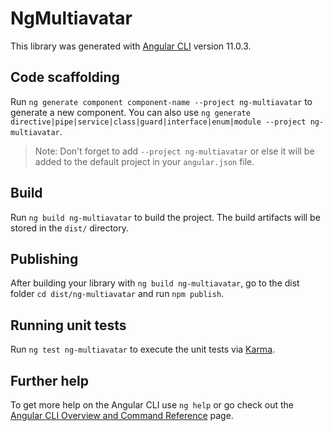 # NgMultiavatar

This library was generated with [Angular CLI](https://github.com/angular/angular-cli) version 11.0.3.

## Code scaffolding

Run `ng generate component component-name --project ng-multiavatar` to generate a new component. You can also use `ng generate directive|pipe|service|class|guard|interface|enum|module --project ng-multiavatar`.
> Note: Don't forget to add `--project ng-multiavatar` or else it will be added to the default project in your `angular.json` file. 

## Build

Run `ng build ng-multiavatar` to build the project. The build artifacts will be stored in the `dist/` directory.

## Publishing

After building your library with `ng build ng-multiavatar`, go to the dist folder `cd dist/ng-multiavatar` and run `npm publish`.

## Running unit tests

Run `ng test ng-multiavatar` to execute the unit tests via [Karma](https://karma-runner.github.io).

## Further help

To get more help on the Angular CLI use `ng help` or go check out the [Angular CLI Overview and Command Reference](https://angular.io/cli) page.
